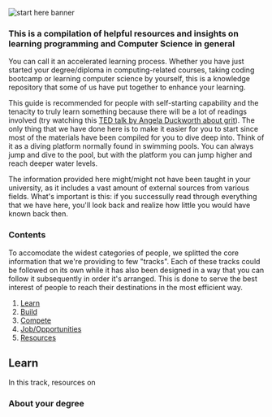 ![start here banner](https://github.com/leonardykris/start-here/blob/master/start-here.png "Start Here")

### This is a compilation of helpful resources and insights on learning programming and Computer Science in general

You can call it an accelerated learning process. Whether you have just started your degree/diploma in computing-related courses, taking coding bootcamp or learning computer science by yourself, this is a knowledge repository that some of us have put together to enhance your learning.

This guide is recommended for people with self-starting capability and the tenacity to truly learn something because there will be a lot of readings involved (try watching this [TED talk by Angela Duckworth about grit](https://www.youtube.com/watch?v=H14bBuluwB8)). The only thing that we have done here is to make it easier for you to start since most of the materials have been compiled for you to dive deep into. Think of it as a diving platform normally found in swimming pools. You can always jump and dive to the pool, but with the platform you can jump higher and reach deeper water levels.

The information provided here might/might not have been taught in your university, as it includes a vast amount of external sources from various fields. What's important is this: if you successully read through everything that we have here, you'll look back and realize how little you would have known back then.

### Contents

To accomodate the widest categories of people, we splitted the core information that we're providing to few "tracks". Each of these tracks could be followed on its own while it has also been designed in a way that you can follow it subsequently in order it's arranged. This is done to serve the best interest of people to reach their destinations in the most efficient way.

1. [Learn](01_Learn)
2. [Build](02_Build)
3. [Compete](03_Compete)
4. [Job/Opportunities](04_Opportunities)
5. [Resources](05_Resources)

## Learn

In this track, resources on

### About your degree
